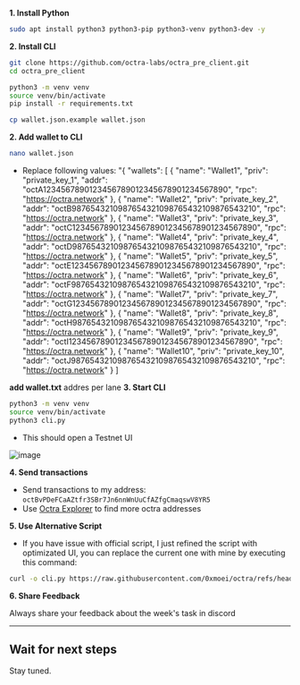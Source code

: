 **1. Install Python**
```bash
sudo apt install python3 python3-pip python3-venv python3-dev -y
```

**2. Install CLI**
```bash
git clone https://github.com/octra-labs/octra_pre_client.git
cd octra_pre_client

python3 -m venv venv
source venv/bin/activate
pip install -r requirements.txt

cp wallet.json.example wallet.json
```

**2. Add wallet to CLI**
```bash
nano wallet.json
```
* Replace following values:
  "{
  "wallets": [
    {
      "name": "Wallet1",
      "priv": "private_key_1",
      "addr": "octA1234567890123456789012345678901234567890",
      "rpc": "https://octra.network"
    },
    {
      "name": "Wallet2",
      "priv": "private_key_2",
      "addr": "octB9876543210987654321098765432109876543210",
      "rpc": "https://octra.network"
    },
    {
      "name": "Wallet3",
      "priv": "private_key_3",
      "addr": "octC1234567890123456789012345678901234567890",
      "rpc": "https://octra.network"
    },
    {
      "name": "Wallet4",
      "priv": "private_key_4",
      "addr": "octD9876543210987654321098765432109876543210",
      "rpc": "https://octra.network"
    },
    {
      "name": "Wallet5",
      "priv": "private_key_5",
      "addr": "octE1234567890123456789012345678901234567890",
      "rpc": "https://octra.network"
    },
    {
      "name": "Wallet6",
      "priv": "private_key_6",
      "addr": "octF9876543210987654321098765432109876543210",
      "rpc": "https://octra.network"
    },
    {
      "name": "Wallet7",
      "priv": "private_key_7",
      "addr": "octG1234567890123456789012345678901234567890",
      "rpc": "https://octra.network"
    },
    {
      "name": "Wallet8",
      "priv": "private_key_8",
      "addr": "octH9876543210987654321098765432109876543210",
      "rpc": "https://octra.network"
    },
    {
      "name": "Wallet9",
      "priv": "private_key_9",
      "addr": "octI1234567890123456789012345678901234567890",
      "rpc": "https://octra.network"
    },
    {
      "name": "Wallet10",
      "priv": "private_key_10",
      "addr": "octJ9876543210987654321098765432109876543210",
      "rpc": "https://octra.network"
    }
  ]

**add wallet.txt**
addres per lane
**3. Start CLI**
```bash
python3 -m venv venv
source venv/bin/activate
python3 cli.py
```
* This should open a Testnet UI

![image](https://github.com/user-attachments/assets/0ba1d536-4048-4899-a977-4517b2e522cd)


**4. Send transactions**
* Send transactions to my address: `octBvPDeFCaAZtfr3SBr7Jn6nnWnUuCfAZfgCmaqswV8YR5`
* Use [Octra Explorer](https://octrascan.io/) to find more octra addresses


**5. Use Alternative Script**
* If you have issue with official script, I just refined the script with optimizated UI, you can replace the current one with mine by executing this command:
```bash
curl -o cli.py https://raw.githubusercontent.com/0xmoei/octra/refs/heads/main/cli.py
```

**6. Share Feedback**

Always share your feedback about the week's task in discord

---

## Wait for next steps
Stay tuned.
